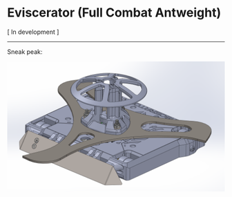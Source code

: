 # Eviscerator (Full Combat Antweight)

[ In development ]

---

Sneak peak:

![EviscerANT CAD](ImagesEviscerANT/a1.png)
